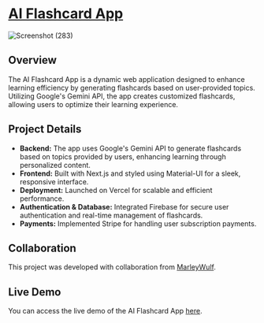 # [AI Flashcard App](https://ai-flashcards-ivory.vercel.app/)
![Screenshot (283)](https://github.com/user-attachments/assets/877f3ced-99ae-49fb-b825-ed61476b6937)

## Overview

The AI Flashcard App is a dynamic web application designed to enhance learning efficiency by generating flashcards based on user-provided topics. Utilizing Google's Gemini API, the app creates customized flashcards, allowing users to optimize their learning experience.

## Project Details

- **Backend:** The app uses Google's Gemini API to generate flashcards based on topics provided by users, enhancing learning through personalized content.
- **Frontend:** Built with Next.js and styled using Material-UI for a sleek, responsive interface.
- **Deployment:** Launched on Vercel for scalable and efficient performance.
- **Authentication & Database:** Integrated Firebase for secure user authentication and real-time management of flashcards.
- **Payments:** Implemented Stripe for handling user subscription payments.

## Collaboration

This project was developed with collaboration from [MarleyWulf](https://github.com/MarleyWulf).

## Live Demo

You can access the live demo of the AI Flashcard App [here](https://ai-flashcards-ivory.vercel.app/).
